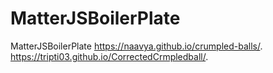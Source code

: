 # MatterJSBoilerPlate
MatterJSBoilerPlate
 https://naavya.github.io/crumpled-balls/.
https://tripti03.github.io/CorrectedCrmpledball/.
